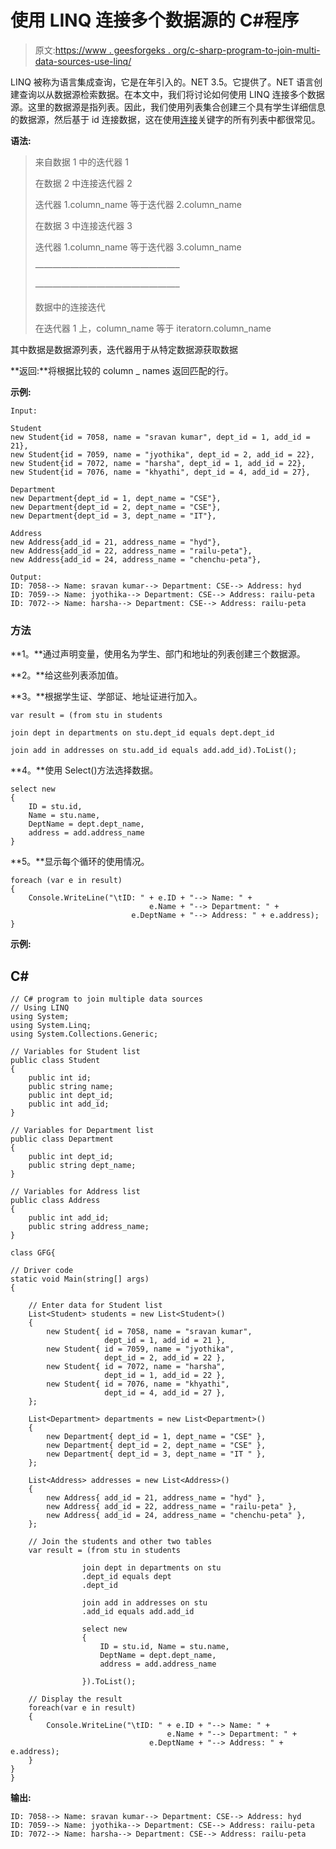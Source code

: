 # 使用 LINQ 连接多个数据源的 C#程序

> 原文:[https://www . geesforgeks . org/c-sharp-program-to-join-multi-data-sources-use-linq/](https://www.geeksforgeeks.org/c-sharp-program-to-join-multiple-data-sources-using-linq/)

LINQ 被称为语言集成查询，它是在年引入的。NET 3.5。它提供了。NET 语言创建查询以从数据源检索数据。在本文中，我们将讨论如何使用 LINQ 连接多个数据源。这里的数据源是指列表。因此，我们使用列表集合创建三个具有学生详细信息的数据源，然后基于 id 连接数据，这在使用[连接](https://www.geeksforgeeks.org/linq-join-inner-join)关键字的所有列表中都很常见。

**语法:**

> 来自数据 1 中的迭代器 1
> 
> 在数据 2 中连接迭代器 2
> 
> 迭代器 1.column_name 等于迭代器 2.column_name
> 
> 在数据 3 中连接迭代器 3
> 
> 迭代器 1.column_name 等于迭代器 3.column_name
> 
> ————————————————–
> 
> ————————————————–
> 
> 数据中的连接迭代
> 
> 在迭代器 1 上，column_name 等于 iteratorn.column_name

其中数据是数据源列表，迭代器用于从特定数据源获取数据

**返回:**将根据比较的 column _ names 返回匹配的行。

**示例:**

```
Input:

Student
new Student{id = 7058, name = "sravan kumar", dept_id = 1, add_id = 21},
new Student{id = 7059, name = "jyothika", dept_id = 2, add_id = 22},
new Student{id = 7072, name = "harsha", dept_id = 1, add_id = 22},
new Student{id = 7076, name = "khyathi", dept_id = 4, add_id = 27},

Department
new Department{dept_id = 1, dept_name = "CSE"},
new Department{dept_id = 2, dept_name = "CSE"},
new Department{dept_id = 3, dept_name = "IT"},  

Address
new Address{add_id = 21, address_name = "hyd"},
new Address{add_id = 22, address_name = "railu-peta"},
new Address{add_id = 24, address_name = "chenchu-peta"},

Output:
ID: 7058--> Name: sravan kumar--> Department: CSE--> Address: hyd
ID: 7059--> Name: jyothika--> Department: CSE--> Address: railu-peta
ID: 7072--> Name: harsha--> Department: CSE--> Address: railu-peta
```

### 方法

**1。**通过声明变量，使用名为学生、部门和地址的列表创建三个数据源。

**2。**给这些列表添加值。

**3。**根据学生证、学部证、地址证进行加入。

```
var result = (from stu in students

join dept in departments on stu.dept_id equals dept.dept_id

join add in addresses on stu.add_id equals add.add_id).ToList();
```

**4。**使用 Select()方法选择数据。

```
select new
{
    ID = stu.id,
    Name = stu.name,
    DeptName = dept.dept_name,
    address = add.address_name
}
```

**5。**显示每个循环的使用情况。

```
foreach (var e in result)
{
    Console.WriteLine("\tID: " + e.ID + "--> Name: " + 
                               e.Name + "--> Department: " + 
                           e.DeptName + "--> Address: " + e.address);
}
```

**示例:**

## C#

```
// C# program to join multiple data sources
// Using LINQ
using System;
using System.Linq;
using System.Collections.Generic;

// Variables for Student list
public class Student
{
    public int id;
    public string name;
    public int dept_id;
    public int add_id;
}

// Variables for Department list
public class Department
{
    public int dept_id;
    public string dept_name;
}

// Variables for Address list
public class Address 
{
    public int add_id;
    public string address_name;
}

class GFG{

// Driver code   
static void Main(string[] args)
{

    // Enter data for Student list
    List<Student> students = new List<Student>()
    {
        new Student{ id = 7058, name = "sravan kumar",
                     dept_id = 1, add_id = 21 },
        new Student{ id = 7059, name = "jyothika",
                     dept_id = 2, add_id = 22 },
        new Student{ id = 7072, name = "harsha",
                     dept_id = 1, add_id = 22 },
        new Student{ id = 7076, name = "khyathi",
                     dept_id = 4, add_id = 27 },
    };

    List<Department> departments = new List<Department>()
    {
        new Department{ dept_id = 1, dept_name = "CSE" },
        new Department{ dept_id = 2, dept_name = "CSE" },
        new Department{ dept_id = 3, dept_name = "IT " },
    };

    List<Address> addresses = new List<Address>()
    {
        new Address{ add_id = 21, address_name = "hyd" },
        new Address{ add_id = 22, address_name = "railu-peta" },
        new Address{ add_id = 24, address_name = "chenchu-peta" },
    };

    // Join the students and other two tables
    var result = (from stu in students

                join dept in departments on stu
                .dept_id equals dept
                .dept_id

                join add in addresses on stu
                .add_id equals add.add_id

                select new 
                {
                    ID = stu.id, Name = stu.name,
                    DeptName = dept.dept_name,
                    address = add.address_name 

                }).ToList();

    // Display the result
    foreach(var e in result)
    {
        Console.WriteLine("\tID: " + e.ID + "--> Name: " + 
                                   e.Name + "--> Department: " + 
                               e.DeptName + "--> Address: " + e.address);
    }
}
}
```

**输出:**

```
ID: 7058--> Name: sravan kumar--> Department: CSE--> Address: hyd
ID: 7059--> Name: jyothika--> Department: CSE--> Address: railu-peta
ID: 7072--> Name: harsha--> Department: CSE--> Address: railu-peta
```